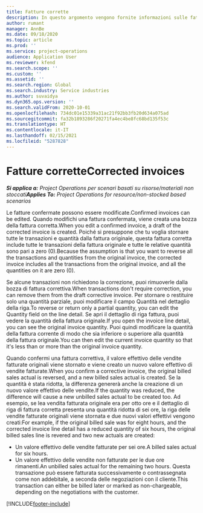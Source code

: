 ```yaml
---
title: Fatture corrette
description: In questo argomento vengono fornite informazioni sulle fatture corrette.
author: rumant
manager: AnnBe
ms.date: 09/18/2020
ms.topic: article
ms.prod: ''
ms.service: project-operations
audience: Application User
ms.reviewer: kfend
ms.search.scope: ''
ms.custom: ''
ms.assetid: ''
ms.search.region: Global
ms.search.industry: Service industries
ms.author: suvaidya
ms.dyn365.ops.version: ''
ms.search.validFrom: 2020-10-01
ms.openlocfilehash: 734dc01e15339a31ac21f92bb3fb20d634a075ad
ms.sourcegitcommit: fa32b1893286f20271fa4ec4be8fc68bd135f53c
ms.translationtype: HT
ms.contentlocale: it-IT
ms.lasthandoff: 02/15/2021
ms.locfileid: "5287828"
---
```

# <a name="corrected-invoices"></a><span data-ttu-id="96021-103">Fatture corrette</span><span class="sxs-lookup"><span data-stu-id="96021-103">Corrected invoices</span></span>

<span data-ttu-id="96021-104">_**Si applica a:** Project Operations per scenari basati su risorse/materiali non stoccati_</span><span class="sxs-lookup"><span data-stu-id="96021-104">_**Applies To:** Project Operations for resource/non-stocked based scenarios_</span></span>

<span data-ttu-id="96021-105">Le fatture confermate possono essere modificate.</span><span class="sxs-lookup"><span data-stu-id="96021-105">Confirmed invoices can be edited.</span></span> <span data-ttu-id="96021-106">Quando modifichi una fattura confermata, viene creata una bozza della fattura corretta.</span><span class="sxs-lookup"><span data-stu-id="96021-106">When you edit a confirmed invoice, a draft of the corrected invoice is created.</span></span> <span data-ttu-id="96021-107">Poiché si presuppone che tu voglia stornare tutte le transazioni e quantità dalla fattura originale, questa fattura corretta include tutte le transazioni della fattura originale e tutte le relative quantità sono pari a zero (0).</span><span class="sxs-lookup"><span data-stu-id="96021-107">Because the assumption is that you want to reverse all the transactions and quantities from the original invoice, the corrected invoice includes all the transactions from the original invoice, and all the quantities on it are zero (0).</span></span>

<span data-ttu-id="96021-108">Se alcune transazioni non richiedono la correzione, puoi rimuoverle dalla bozza di fattura correttiva.</span><span class="sxs-lookup"><span data-stu-id="96021-108">When transactions don't require correction, you can remove them from the draft corrective invoice.</span></span> <span data-ttu-id="96021-109">Per stornare o restituire solo una quantità parziale, puoi modificare il campo Quantità nel dettaglio della riga.</span><span class="sxs-lookup"><span data-stu-id="96021-109">To reverse or return only a partial quantity, you can edit the Quantity field on the line detail.</span></span> <span data-ttu-id="96021-110">Se apri il dettaglio di riga fattura, puoi vedere la quantità della fattura originale.</span><span class="sxs-lookup"><span data-stu-id="96021-110">If you open the invoice line detail, you can see the original invoice quantity.</span></span> <span data-ttu-id="96021-111">Puoi quindi modificare la quantità della fattura corrente di modo che sia inferiore o superiore alla quantità della fattura originale.</span><span class="sxs-lookup"><span data-stu-id="96021-111">You can then edit the current invoice quantity so that it's less than or more than the original invoice quantity.</span></span>

<span data-ttu-id="96021-112">Quando confermi una fattura correttiva, il valore effettivo delle vendite fatturate originali viene stornato e viene creato un nuovo valore effettivo di vendite fatturate.</span><span class="sxs-lookup"><span data-stu-id="96021-112">When you confirm a corrective invoice, the original billed sales actual is reversed, and a new billed sales actual is created.</span></span> <span data-ttu-id="96021-113">Se la quantità è stata ridotta, la differenza genererà anche la creazione di un nuovo valore effettivo delle vendite.</span><span class="sxs-lookup"><span data-stu-id="96021-113">If the quantity was reduced, the difference will cause a new unbilled sales actual to be created too.</span></span> <span data-ttu-id="96021-114">Ad esempio, se lea vendita fatturata originale era per otto ore e il dettaglio di riga di fattura corretta presenta una quantità ridotta di sei ore, la riga delle vendite fatturate originali viene stornata e due nuovi valori effettivi vengono creati:</span><span class="sxs-lookup"><span data-stu-id="96021-114">For example, if the original billed sale was for eight hours, and the corrected invoice line detail has a reduced quantity of six hours, the original billed sales line is revered and two new actuals are created:</span></span>

- <span data-ttu-id="96021-115">Un valore effettivo delle vendite fatturate per sei ore.</span><span class="sxs-lookup"><span data-stu-id="96021-115">A billed sales actual for six hours.</span></span>
- <span data-ttu-id="96021-116">Un valore effettivo delle vendite non fatturate per le due ore rimanenti.</span><span class="sxs-lookup"><span data-stu-id="96021-116">An unbilled sales actual for the remaining two hours.</span></span> <span data-ttu-id="96021-117">Questa transazione può essere fatturata successivamente o contrassegnata come non addebitale, a seconda delle negoziazioni con il cliente.</span><span class="sxs-lookup"><span data-stu-id="96021-117">This transaction can either be billed later or marked as non-chargeable, depending on the negotiations with the customer.</span></span>


[!INCLUDE[footer-include](../includes/footer-banner.md)]